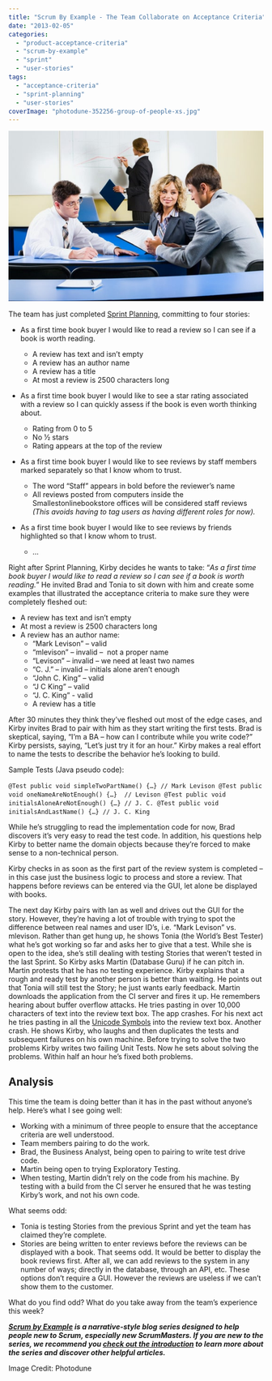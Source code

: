 ```yaml
---
title: "Scrum By Example - The Team Collaborate on Acceptance Criteria"
date: "2013-02-05"
categories: 
  - "product-acceptance-criteria"
  - "scrum-by-example"
  - "sprint"
  - "user-stories"
tags: 
  - "acceptance-criteria"
  - "sprint-planning"
  - "user-stories"
coverImage: "photodune-352256-group-of-people-xs.jpg"
---
```


![Group of people - licensed from Photodune](images/photodune-352256-group-of-people-xs.jpg)

The team has just completed [Sprint Planning](/blog/creating-acceptance-criteria-waiting-too-long.html), committing to four stories:

- As a first time book buyer I would like to read a review so I can see if a book is worth reading.
    - A review has text and isn’t empty
    - A review has an author name
    - A review has a title
    - At most a review is 2500 characters long

- As a first time book buyer I would like to see a star rating associated with a review so I can quickly assess if the book is even worth thinking about.
    - Rating from 0 to 5
    - No ½ stars
    - Rating appears at the top of the review

- As a first time book buyer I would like to see reviews by staff members marked separately so that I know whom to trust.
    - The word “Staff” appears in bold before the reviewer’s name
    - All reviews posted from computers inside the Smallestonlinebookstore offices will be considered staff reviews _(This avoids having to tag users as having different roles for now)._

- As a first time book buyer I would like to see reviews by friends highlighted so that I know whom to trust.
    - …

Right after Sprint Planning, Kirby decides he wants to take: “_As a first time book buyer I would like to read a review so I can see if a book is worth reading._” He invited Brad and Tonia to sit down with him and create some examples that illustrated the acceptance criteria to make sure they were completely fleshed out:

- A review has text and isn’t empty
- At most a review is 2500 characters long
- A review has an author name:
    - “Mark Levison” – valid
    - “mlevison” – invalid –  not a proper name
    - “Levison” – invalid – we need at least two names
    - “C. J.” – invalid – initials alone aren’t enough
    - “John C. King” – valid
    - “J C King” – valid
    - “J. C. King” - valid
    - A review has a title

After 30 minutes they think they’ve fleshed out most of the edge cases, and Kirby invites Brad to pair with him as they start writing the first tests. Brad is skeptical, saying, “I’m a BA – how can I contribute while you write code?” Kirby persists, saying, “Let’s just try it for an hour.” Kirby makes a real effort to name the tests to describe the behavior he’s looking to build.

Sample Tests (Java pseudo code):

`@Test public void simpleTwoPartName() {…} // Mark Levison @Test public void oneNameAreNotEnough() {…}  // Levison @Test public void initialsAloneAreNotEnough() {…} // J. C. @Test public void initialsAndLastName() {…} // J. C. King`

While he’s struggling to read the implementation code for now, Brad discovers it’s very easy to read the test code. In addition, his questions help Kirby to better name the domain objects because they’re forced to make sense to a non-technical person.

Kirby checks in as soon as the first part of the review system is completed – in this case just the business logic to process and store a review. That happens before reviews can be entered via the GUI, let alone be displayed with books.

The next day Kirby pairs with Ian as well and drives out the GUI for the story. However, they’re having a lot of trouble with trying to spot the difference between real names and user ID’s, i.e. “Mark Levison” vs. mlevison. Rather than get hung up, he shows Tonia (the World’s Best Tester) what he’s got working so far and asks her to give that a test. While she is open to the idea, she’s still dealing with testing Stories that weren’t tested in the last Sprint. So Kirby asks Martin (Database Guru) if he can pitch in. Martin protests that he has no testing experience. Kirby explains that a rough and ready test by another person is better than waiting. He points out that Tonia will still test the Story; he just wants early feedback. Martin downloads the application from the CI server and fires it up. He remembers hearing about buffer overflow attacks. He tries pasting in over 10,000 characters of text into the review text box. The app crashes. For his next act he tries pasting in all the [Unicode Symbols](https://en.wikipedia.org/wiki/Unicode_symbols) into the review text box. Another crash. He shows Kirby, who laughs and then duplicates the tests and subsequent failures on his own machine. Before trying to solve the two problems Kirby writes two failing Unit Tests. Now he sets about solving the problems. Within half an hour he’s fixed both problems.

## Analysis

This time the team is doing better than it has in the past without anyone’s help. Here’s what I see going well:

- Working with a minimum of three people to ensure that the acceptance criteria are well understood.
- Team members pairing to do the work.
- Brad, the Business Analyst, being open to pairing to write test drive code.
- Martin being open to trying Exploratory Testing.
- When testing, Martin didn’t rely on the code from his machine. By testing with a build from the CI server he ensured that he was testing Kirby’s work, and not his own code.

What seems odd:

- Tonia is testing Stories from the previous Sprint and yet the team has claimed they’re complete.
- Stories are being written to enter reviews before the reviews can be displayed with a book. That seems odd. It would be better to display the book reviews first. After all, we can add reviews to the system in any number of ways; directly in the database, through an API, etc. These options don’t require a GUI. However the reviews are useless if we can’t show them to the customer.

What do you find odd? What do you take away from the team’s experience this week?

_**[Scrum by Example](/blog/category/scrum-by-example) is a narrative-style blog series designed to help people new to Scrum, especially new ScrumMasters. If you are new to the series, we recommend you [check out the introduction](/blog/scrum-by-example.html) to learn more about the series and discover other helpful articles.**_

Image Credit: Photodune
